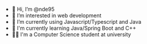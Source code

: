 - 👋 Hi, I’m @nde95
- 👀 I’m interested in web development
- 🌱 I’m currently using Javascript/Typescript and Java
- 🧐 I'm currently learning Java/Spring Boot and C++
- 👨‍🎓 I'm a Computer Science student at university


<!---
nde95/nde95 is a ✨ special ✨ repository because its `README.md` (this file) appears on your GitHub profile.
You can click the Preview link to take a look at your changes.
--->

